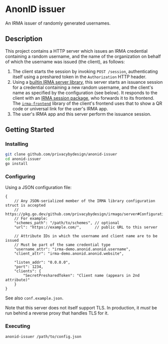 # AnonID issuer

An IRMA issuer of randomly generated usernames.

## Description

This project contains a HTTP server which issues an IRMA credential containing a random username, and the name of the organization on behalf of which the username was issued (the client), as follows:

1. The client starts the session by invoking `POST /session`, authenticating itself using a preshared token in the `Authorization` HTTP header.
2. Using a [builtin IRMA server library](https://irma.app/docs/irma-server-lib/), this server starts an issuance session for a credential containing a new random username, and the client's name as specified by the configuration (see below). It responds to the client with an [IRMA session package](https://irma.app/docs/api-irma-server/#post-session), who forwards it to its frontend. The [`irma-frontend`](https://irma.app/docs/irma-frontend/) library of the client's frontend uses that to show a QR code or universal link for the user's IRMA app.
4. The user's IRMA app and this server perform the issuance session.

## Getting Started

### Installing

```sh
git clone github.com/privacybydesign/anonid-issuer
cd anonid-issuer
go install
```

### Configuring

Using a JSON configuration file:

```json5
{
    // Any JSON-serialized member of the IRMA library configuration struct is accepted
    // https://pkg.go.dev/github.com/privacybydesign/irmago/server#Configuration
    // For example:
    "schemes_path": "/path/to/schemes", // optional
    "url": "https://example.com/",      // public URL to this server

    // Attribute IDs in which the username and client name are to be issued
    // Must be part of the same credential type
    "username_attr": "irma-demo.anonid.anonid.username",
    "client_attr": "irma-demo.anonid.anonid.website",

    "listen_addr": "0.0.0.0",
    "port": 1234,
    "clients": {
        "SecretPresharedToken": "Client name (appears in 2nd attribute)"
    }
}
```

See also `conf.example.json`.

Note that this server does not itself support TLS. In production, it *must* be run behind a reverse proxy that handles TLS for it.

### Executing

```
anonid-issuer /path/to/config.json
```
